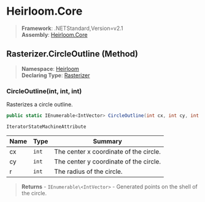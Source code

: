 # Heirloom.Core

> **Framework**: .NETStandard,Version=v2.1  
> **Assembly**: [Heirloom.Core][0]

## Rasterizer.CircleOutline (Method)

> **Namespace**: [Heirloom][0]  
> **Declaring Type**: [Rasterizer][1]

### CircleOutline(int, int, int)

Rasterizes a circle outline.

```cs
public static IEnumerable<IntVector> CircleOutline(int cx, int cy, int r)
```

`IteratorStateMachineAttribute`

| Name | Type  | Summary                                |
|------|-------|----------------------------------------|
| cx   | `int` | The center x coordinate of the circle. |
| cy   | `int` | The center y coordinate of the circle. |
| r    | `int` | The radius of the circle.              |

> **Returns** - `IEnumerable\<IntVector>` - Generated points on the shell of the circle.

[0]: ../../../Heirloom.Core.md
[1]: ../Rasterizer.md
